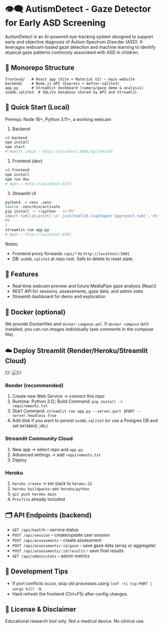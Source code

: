 # 👁️‍🗨️ AutismDetect - Gaze Detector for Early ASD Screening

AutismDetect is an AI-powered eye-tracking system designed to support early and objective diagnosis of Autism Spectrum Disorder (ASD). It leverages webcam-based gaze detection and machine learning to identify atypical gaze patterns commonly associated with ASD in children.

## 🧭 Monorepo Structure

```
frontend/   # React app (Vite + Material UI) – main website
backend/    # Node.js API (Express + better-sqlite3)
app.py      # Streamlit dashboard (camera/gaze demo & analysis)
asddb.sqlite3  # SQLite database shared by API and Streamlit
```

## 🚀 Quick Start (Local)

Prereqs: Node 18+, Python 3.11+, a working webcam

1) Backend
```bash
cd backend
npm install
npm start
# Health check → http://localhost:5001/api/health
```

2) Frontend (dev)
```bash
cd frontend
npm install
npm run dev
# Open → http://localhost:5173
```

3) Streamlit UI
```bash
python3 -m venv .venv
source .venv/bin/activate
pip install -r <(python - <<'PY'
import tomllib;print('\n'.join(tomllib.load(open('pyproject.toml','rb'))['project']['dependencies']))
PY
)
streamlit run app.py
# Open → http://localhost:8501
```

Notes:
- Frontend proxy forwards `/api/*` to `http://localhost:5001`.
- DB: `asddb.sqlite3` at repo root. Safe to delete to reset state.

## 🧩 Features
- Real‑time webcam preview and future MediaPipe gaze analysis (React)
- REST API for sessions, assessments, gaze data, and admin stats
- Streamlit dashboard for demo and exploration

## 🐳 Docker (optional)
We provide Dockerfiles and `docker-compose.yml`. If `docker compose` isn’t installed, you can run images individually (see comments in the compose file).

## ☁️ Deploy Streamlit (Render/Heroku/Streamlit Cloud)

CI: ![CI](https://github.com/saqibsiddiq/autism_detection/actions/workflows/ci.yml/badge.svg)

### Render (recommended)
1. Create new Web Service → connect this repo
2. Runtime: Python 3.12; Build Command: `pip install -r requirements.txt`
3. Start Command: `streamlit run app.py --server.port $PORT --server.headless true`
4. Add disk if you want to persist `asddb.sqlite3` (or use a Postgres DB and set `DATABASE_URL`)

### Streamlit Community Cloud
1. New app → select repo and `app.py`
2. Advanced settings → add `requirements.txt`
3. Deploy

### Heroku
1. `heroku create` → set stack to `heroku-22`
2. `heroku buildpacks:add heroku/python`
3. `git push heroku main`
4. `Procfile` already included

## 🗂️ API Endpoints (backend)
- `GET /api/health` – service status
- `POST /api/session` – create/update user session
- `POST /api/assessments` – create assessment
- `POST /api/assessments/:id/gaze` – save gaze data (array or aggregate)
- `POST /api/assessments/:id/results` – save final results
- `GET /api/admin/stats` – admin metrics

## 🧪 Development Tips
- If port conflicts occur, stop old processes using `lsof -ti tcp:PORT | xargs kill -9`.
- Hard refresh the frontend (Ctrl+F5) after config changes.

## 📄 License & Disclaimer
Educational research tool only. Not a medical device. No clinical use.



